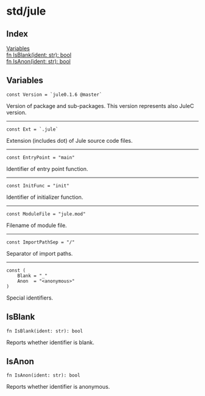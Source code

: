 # std/jule

## Index

[Variables](#variables)\
[fn IsBlank\(ident: str\): bool](#isblank)\
[fn IsAnon\(ident: str\): bool](#isanon)

## Variables

```jule
const Version = `jule0.1.6 @master`
```
Version of package and sub\-packages\. This version represents also JuleC version\.

---

```jule
const Ext = `.jule`
```
Extension \(includes dot\) of Jule source code files\.

---

```jule
const EntryPoint = "main"
```
Identifier of entry point function\.

---

```jule
const InitFunc = "init"
```
Identifier of initializer function\.

---

```jule
const ModuleFile = "jule.mod"
```
Filename of module file\.

---

```jule
const ImportPathSep = "/"
```
Separator of import paths\.

---

```jule
const (
	Blank = "_"
	Anon  = "<anonymous>"
)
```
Special identifiers\.

## IsBlank
```jule
fn IsBlank(ident: str): bool
```
Reports whether identifier is blank\.

## IsAnon
```jule
fn IsAnon(ident: str): bool
```
Reports whether identifier is anonymous\.